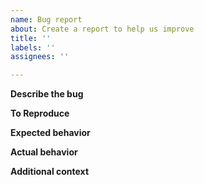 ```yaml
---
name: Bug report
about: Create a report to help us improve
title: ''
labels: ''
assignees: ''

---
```


**Describe the bug**
<!-- A clear and concise description of what the bug is. -->

**To Reproduce**
<!-- Steps to reproduce the behavior:
1.
2.
3.
4. -->

**Expected behavior**
<!-- A clear and concise description of what you expected to happen. -->

**Actual behavior**
<!-- What actually happens when reproducing the steps -->

**Additional context**
<!-- Add any other context such as exception stack traces or logging records -->
